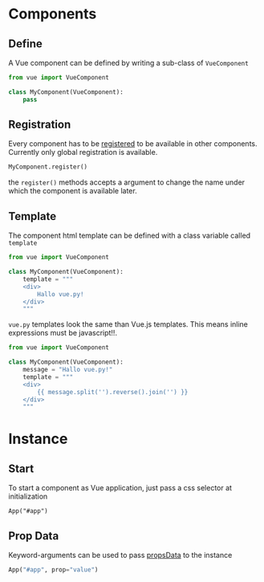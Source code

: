# Components
## Define
A Vue component can be defined by writing a sub-class of `VueComponent`
```python
from vue import VueComponent

class MyComponent(VueComponent):
    pass
```

## Registration
Every component has to be [registered](https://vuejs.org/v2/guide/components-registration.html) to be available in other components.
Currently only global registration is available.
```python
MyComponent.register()
```
the `register()` methods accepts a argument to change the name under which the component is available later.

## Template
The component html template can be defined with a class variable called `template`
```python
from vue import VueComponent

class MyComponent(VueComponent):
    template = """
    <div>
        Hallo vue.py!
    </div>
    """
```

`vue.py` templates look the same than Vue.js templates. This means inline expressions must be javascript!!.
```python
from vue import VueComponent

class MyComponent(VueComponent):
    message = "Hallo vue.py!"
    template = """
    <div>
        {{ message.split('').reverse().join('') }}
    </div>
    """
```


# Instance
## Start
To start a component as Vue application, just pass a css selector at initialization
```
App("#app")
```

## Prop Data
Keyword-arguments can be used to pass [propsData](https://vuejs.org/v2/api/#propsData) to the instance
```python
App("#app", prop="value")
```
